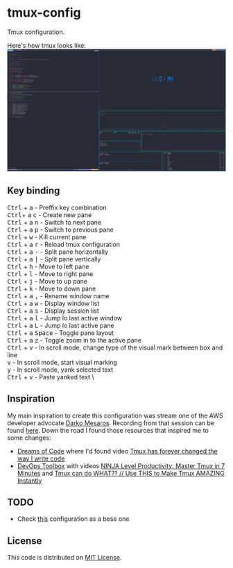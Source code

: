 # tmux-config

Tmux configuration.

Here's how tmux looks like: ![Tmux console screenshot](/images/tmux-config-screenshot.png)

## Key binding

<kbd>Ctrl</kbd> + <kbd>a</kbd> - Preffix key combination \
<kbd>Ctrl</kbd>+ <kbd>a</kbd> <kbd>c</kbd> - Create new pane \
<kbd>Ctrl</kbd> + <kbd>a</kbd> <kbd>n</kbd> - Switch to next pane \
<kbd>Ctrl</kbd> + <kbd>a</kbd> <kbd>p</kbd> - Switch to previous pane \
<kbd>Ctrl</kbd> + <kbd>w</kbd> - Kill current pane \
<kbd>Ctrl</kbd> + <kbd>a</kbd> <kbd>r</kbd> - Reload tmux configuration \
<kbd>Ctrl</kbd> + <kbd>a</kbd> <kbd>-</kbd>  - Split pane horizontally \
<kbd>Ctrl</kbd> + <kbd>a</kbd> <kbd>|</kbd> - Split pane vertically \
<kbd>Ctrl</kbd> + <kbd>h</kbd> - Move to left pane \
<kbd>Ctrl</kbd> + <kbd>l</kbd> - Move to right pane \
<kbd>Ctrl</kbd> + <kbd>j</kbd> - Move to up pane \
<kbd>Ctrl</kbd> + <kbd>k</kbd> - Move to down pane \
<kbd>Ctrl</kbd> + <kbd>a</kbd> <kbd>,</kbd> - Rename window name \
<kbd>Ctrl</kbd> + <kbd>a</kbd> <kbd>w</kbd> - Display window list \
<kbd>Ctrl</kbd> + <kbd>a</kbd> <kbd>s</kbd> - Display session list \
<kbd>Ctrl</kbd> + <kbd>a</kbd> <kbd>l</kbd> - Jump lo last active window \
<kbd>Ctrl</kbd> + <kbd>a</kbd> <kbd>L</kbd> - Jump lo last active pane \
<kbd>Ctrl</kbd> + <kbd>a</kbd> <kbd>Space</kbd> - Toggle pane layout \
<kbd>Ctrl</kbd> + <kbd>a</kbd> <kbd>z</kbd> - Toggle zoom in to the active pane \
<kbd>Ctrl</kbd> + <kbd>v</kbd> - In scroll mode, change type of the visual mark between box and line \
<kbd>v</kbd> - In scroll mode, start visual marking \
<kbd>y</kbd> - In scroll mode, yank selected text \
<kbd>Ctrl</kbd> + <kbd>v</kbd> - Paste yanked text \

## Inspiration

My main inspiration to create this configuration was stream one of the AWS developer advocate [Darko Mesaros](https://github.com/darko-mesaros). Recording from that session can be found [here](https://www.youtube.com/watch?v=kPnYFsXml-I).
Down the road I found those resources that inspired me to some changes:
- [Dreams of Code](https://www.youtube.com/@dreamsofcode) where I'd found video [Tmux has forever changed the way I write code](https://www.youtube.com/watch?v=DzNmUNvnB04)
- [DevOps Toolbox](https://www.youtube.com/@devopstoolbox) with videos [NINJA Level Productivity: Master Tmux in 7 Minutes](https://www.youtube.com/watch?v=UtINDdy-xBc) and [Tmux can do WHAT?? // Use THIS to Make Tmux AMAZING Instantly](https://www.youtube.com/watch?v=0z6akhNyguw)

## TODO
- Check [this](https://github.com/gpakosz/.tmux) configuration as a bese one

## License
This code is distributed on [MIT License](/LICENSE).
